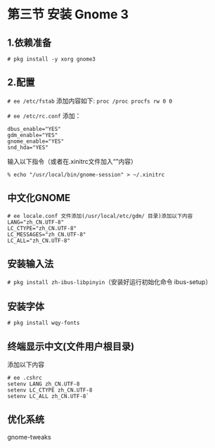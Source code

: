 # 第三节 安装 Gnome 3

## 1.依赖准备

`# pkg install -y xorg gnome3`

## 2.配置

`# ee /etc/fstab` 添加内容如下: `proc /proc procfs rw 0 0`

`# ee /etc/rc.conf` 添加：

```
dbus_enable="YES"
gdm_enable="YES"
gnome_enable="YES"
snd_hda="YES"
```

输入以下指令（或者在.xinitrc文件加入“”内容）

`% echo "/usr/local/bin/gnome-session" > ~/.xinitrc`

## 中文化GNOME

```
# ee locale.conf 文件添加(/usr/local/etc/gdm/ 目录)添加以下内容
LANG="zh_CN.UTF-8"
LC_CTYPE="zh_CN.UTF-8"
LC_MESSAGES="zh_CN.UTF-8"
LC_ALL="zh_CN.UTF-8"
```

## 安装输入法

`# pkg install zh-ibus-libpinyin`（安装好运行初始化命令 ibus-setup）

## 安装字体

`# pkg install wqy-fonts`

## 终端显示中文(文件用户根目录)

添加以下内容

```
# ee .cshrc
setenv LANG zh_CN.UTF-8
setenv LC_CTYPE zh_CN.UTF-8
setenv LC_ALL zh_CN.UTF-8`
```

## 优化系统

gnome-tweaks
